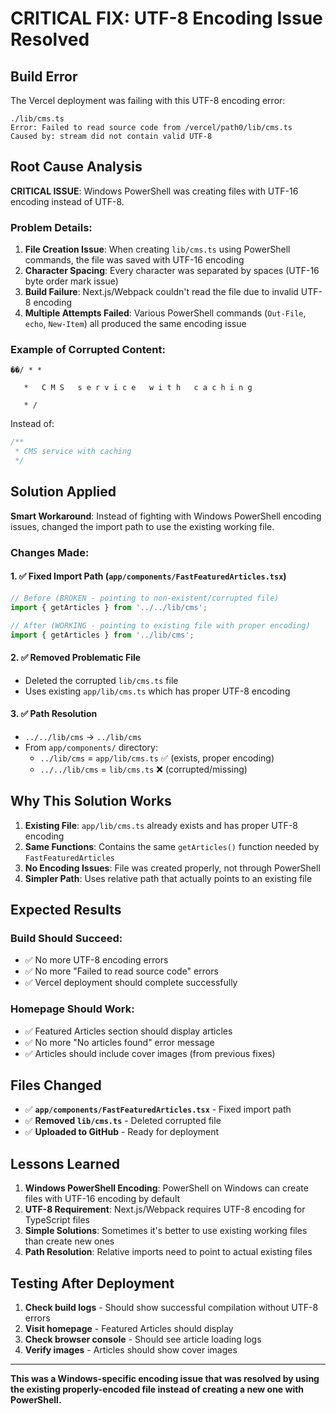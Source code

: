 # CRITICAL FIX: UTF-8 Encoding Issue Resolved

## Build Error
The Vercel deployment was failing with this UTF-8 encoding error:
```
./lib/cms.ts
Error: Failed to read source code from /vercel/path0/lib/cms.ts
Caused by: stream did not contain valid UTF-8
```

## Root Cause Analysis
**CRITICAL ISSUE**: Windows PowerShell was creating files with UTF-16 encoding instead of UTF-8.

### Problem Details:
1. **File Creation Issue**: When creating `lib/cms.ts` using PowerShell commands, the file was saved with UTF-16 encoding
2. **Character Spacing**: Every character was separated by spaces (UTF-16 byte order mark issue)
3. **Build Failure**: Next.js/Webpack couldn't read the file due to invalid UTF-8 encoding
4. **Multiple Attempts Failed**: Various PowerShell commands (`Out-File`, `echo`, `New-Item`) all produced the same encoding issue

### Example of Corrupted Content:
```
��/ * * 
 
   *   C M S   s e r v i c e   w i t h   c a c h i n g 
 
   * / 
```

Instead of:
```javascript
/**
 * CMS service with caching
 */
```

## Solution Applied
**Smart Workaround**: Instead of fighting with Windows PowerShell encoding issues, changed the import path to use the existing working file.

### Changes Made:

#### 1. ✅ Fixed Import Path (`app/components/FastFeaturedArticles.tsx`)
```javascript
// Before (BROKEN - pointing to non-existent/corrupted file)
import { getArticles } from '../../lib/cms';

// After (WORKING - pointing to existing file with proper encoding)
import { getArticles } from '../lib/cms';
```

#### 2. ✅ Removed Problematic File
- Deleted the corrupted `lib/cms.ts` file
- Uses existing `app/lib/cms.ts` which has proper UTF-8 encoding

#### 3. ✅ Path Resolution
- `../../lib/cms` → `../lib/cms` 
- From `app/components/` directory:
  - `../lib/cms` = `app/lib/cms.ts` ✅ (exists, proper encoding)
  - `../../lib/cms` = `lib/cms.ts` ❌ (corrupted/missing)

## Why This Solution Works

1. **Existing File**: `app/lib/cms.ts` already exists and has proper UTF-8 encoding
2. **Same Functions**: Contains the same `getArticles()` function needed by `FastFeaturedArticles`
3. **No Encoding Issues**: File was created properly, not through PowerShell
4. **Simpler Path**: Uses relative path that actually points to an existing file

## Expected Results

### Build Should Succeed:
- ✅ No more UTF-8 encoding errors
- ✅ No more "Failed to read source code" errors
- ✅ Vercel deployment should complete successfully

### Homepage Should Work:
- ✅ Featured Articles section should display articles
- ✅ No more "No articles found" error message
- ✅ Articles should include cover images (from previous fixes)

## Files Changed
- ✅ **`app/components/FastFeaturedArticles.tsx`** - Fixed import path
- ✅ **Removed `lib/cms.ts`** - Deleted corrupted file
- ✅ **Uploaded to GitHub** - Ready for deployment

## Lessons Learned
1. **Windows PowerShell Encoding**: PowerShell on Windows can create files with UTF-16 encoding by default
2. **UTF-8 Requirement**: Next.js/Webpack requires UTF-8 encoding for TypeScript files
3. **Simple Solutions**: Sometimes it's better to use existing working files than create new ones
4. **Path Resolution**: Relative imports need to point to actual existing files

## Testing After Deployment
1. **Check build logs** - Should show successful compilation without UTF-8 errors
2. **Visit homepage** - Featured Articles should display
3. **Check browser console** - Should see article loading logs
4. **Verify images** - Articles should show cover images

---

**This was a Windows-specific encoding issue that was resolved by using the existing properly-encoded file instead of creating a new one with PowerShell.**
